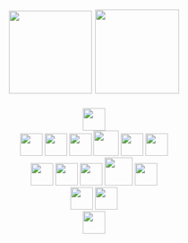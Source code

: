 <div align="center">
  <h1/>
  <img height="148rem" src="https://user-images.githubusercontent.com/45412979/188247119-44d5a798-1097-4960-ac68-b5f4fdd70e73.gif" />
  <img height="150rem" src="https://github-readme-stats.vercel.app/api/top-langs/?username=JulianoBaumel&layout=compact&hide_border=true&theme=vision-friendly-dark"/>
</div>
<div align="center">
  <a href="https://www.linkedin.com/in/juliano-baumel/">
    <img height="40rem" src="https://cdn.jsdelivr.net/gh/devicons/devicon/icons/linkedin/linkedin-original.svg" />
  </a>
</div>
<div>
  <div align="center">
    <img height="40rem" src="https://upload.wikimedia.org/wikipedia/commons/e/e1/Microsoft_Office_SharePoint_%282019%E2%80%93present%29.svg"/>
    <img height="40rem" src="https://cdn.jsdelivr.net/gh/devicons/devicon/icons/javascript/javascript-plain.svg"/>
    <img height="40rem" src="https://cdn.jsdelivr.net/gh/devicons/devicon/icons/jquery/jquery-original.svg"/>
    <img height="45rem" src="https://cdn.jsdelivr.net/gh/devicons/devicon/icons/bootstrap/bootstrap-plain.svg"/>
    <img height="40rem" src="https://cdn.jsdelivr.net/gh/devicons/devicon/icons/css3/css3-plain.svg"/>
    <img height="40rem" src="https://cdn.jsdelivr.net/gh/devicons/devicon/icons/html5/html5-plain.svg"/>
  </div>

  <div align="center">
    <img height="40rem" src="https://cdn.jsdelivr.net/gh/devicons/devicon/icons/typescript/typescript-plain.svg" />
    <img height="40rem" src="https://cdn.jsdelivr.net/gh/devicons/devicon/icons/tailwindcss/tailwindcss-plain.svg" />
    <img height="40rem" src="https://cdn.jsdelivr.net/gh/devicons/devicon/icons/npm/npm-original-wordmark.svg" />
    <img height="50rem" src="https://cdn.jsdelivr.net/gh/devicons/devicon/icons/mysql/mysql-original-wordmark.svg" />
    <img height="40rem" src="https://cdn.jsdelivr.net/gh/devicons/devicon/icons/nodejs/nodejs-original.svg" />
  </div>

  <div align="center">
    <img height="40rem" src="https://cdn.jsdelivr.net/gh/devicons/devicon/icons/figma/figma-original.svg"/>
    <img height="40rem" src="https://cdn.jsdelivr.net/gh/devicons/devicon/icons/xd/xd-plain.svg"/>
  </div>

  <div align="center">
    <img height="40rem" src="https://cdn.jsdelivr.net/gh/devicons/devicon/icons/vscode/vscode-original.svg" />
  </div>
  
</div>
